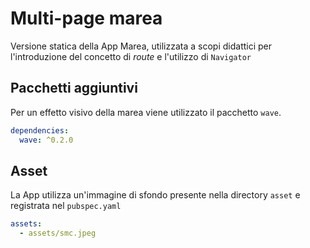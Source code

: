 # Multi-page marea

Versione statica della App Marea, utilizzata a scopi didattici per
l'introduzione del concetto di *route* e l'utilizzo di `Navigator`

## Pacchetti aggiuntivi
Per un effetto visivo della marea viene utilizzato il pacchetto `wave`.

```yaml
dependencies:
  wave: ^0.2.0
```

## Asset
La App utilizza un'immagine di sfondo presente nella directory `asset`
e registrata nel `pubspec.yaml`

```yaml
assets:
  - assets/smc.jpeg
```